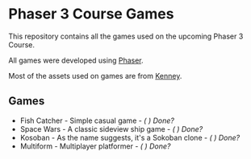 # Phaser 3 Course Games

This repository contains all the games used on the upcoming Phaser 3 Course.

All games were developed using [Phaser](https://github.com/photonstorm/phaser).

Most of the assets used on games are from [Kenney](https://kenney.nl).

## Games

  - Fish Catcher
        - Simple casual game
        - *( ) Done?*
  - Space Wars
        -  A classic sideview ship game 
        - *( ) Done?*
  - Kosoban
        - As the name suggests, it's a Sokoban clone
        - *( ) Done?*
  - Multiform
        - Multiplayer platformer
        - *( ) Done?*
